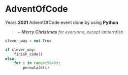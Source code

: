 # AdventOfCode
Years **2021** AdventOfCode event done by using **Python**

> ~ *__Merry Christmas__ for everyone, except lanternfish*



```python
clever_way = not True

if clever_way:
    finish_code()
else:
    for i in range(5040):
        permutate(i)
```
